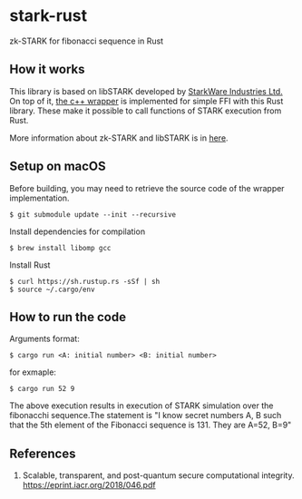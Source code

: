 # stark-rust
zk-STARK for fibonacci sequence in Rust

## How it works
This library is based on libSTARK developed by [StarkWare Industries Ltd.](https://www.starkware.co/)
On top of it, [the c++ wrapper](https://github.com/LayerXcom/libSTARK/tree/libstark-rs/fsrs)
is implemented for simple FFI with this Rust library.
These make it possible to call functions of STARK execution from Rust.

More information about zk-STARK and libSTARK is in [here](https://github.com/elibensasson/libSTARK).

## Setup on macOS
Before building, you may need to retrieve the source code of the wrapper implementation.
```
$ git submodule update --init --recursive
```
Install dependencies for compilation 
```
$ brew install libomp gcc
```
Install Rust
```
$ curl https://sh.rustup.rs -sSf | sh 
$ source ~/.cargo/env
```

## How to run the code
Arguments format:
```
$ cargo run <A: initial number> <B: initial number>
```

 for exmaple:
 ```
 $ cargo run 52 9
 ```
 The above execution results in execution of STARK simulation over the fibonacchi sequence.The statement is "I know secret numbers A, B such that the 5th element of the Fibonacci sequence is 131. They are A=52, B=9"

## References
1. Scalable, transparent, and post-quantum secure computational integrity. <https://eprint.iacr.org/2018/046.pdf>
